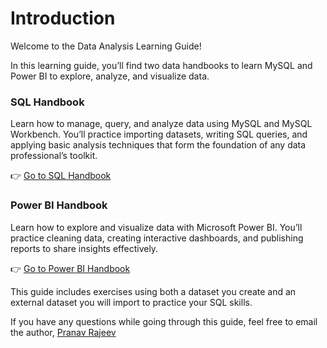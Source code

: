 # Introduction

Welcome to the Data Analysis Learning Guide!

In this learning guide, you’ll find two data handbooks to learn MySQL and Power BI to explore, analyze, and visualize data. 

### SQL Handbook

Learn how to manage, query, and analyze data using MySQL and MySQL Workbench. You’ll practice importing datasets, writing SQL queries, and applying basic analysis techniques that form the foundation of any data professional’s toolkit.

👉 [Go to SQL Handbook](SQL/Data-Analysis-With-SQL.md)

### Power BI Handbook

Learn how to explore and visualize data with Microsoft Power BI. You’ll practice cleaning data, creating interactive dashboards, and publishing reports to share insights effectively.

👉 [Go to Power BI Handbook](Power-BI/Data-Analysis-With-Power-BI.md)

This guide includes exercises using both a dataset you create and an external dataset you will import to practice your SQL skills.

If you have any questions while going through this guide, feel free to email the author, [Pranav Rajeev](mailto:pranav.r@glocalfoundation.ca)